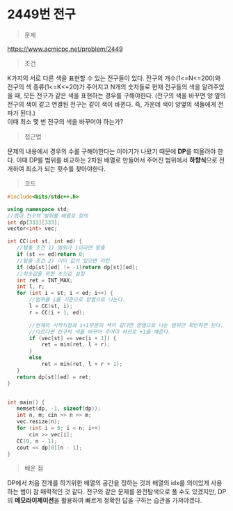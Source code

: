# 2449번 전구

> 문제

https://www.acmicpc.net/problem/2449

> 조건

K가지의 서로 다른 색을 표현할 수 있는 전구들이 있다. 전구의 개수(1<=N<=200)와 전구의 색 종류(1<=K<=20)가 주어지고 N개의 숫자들로 현재 전구들의 색을 알려주었을 때, 모든 전구가 같은 색을 표현하는 경우를 구해야한다. (전구의 색을 바꾸면 양 옆의 전구의 색이 같고 연결된 전구는 같이 색이 바뀐다. 즉, 가운데 색이 양옆의 색들에게 전파가 된다.)  
이때 최소 몇 번 전구의 색을 바꾸어야 하는가?

> 접근법

문제의 내용에서 경우의 수를 구해야한다는 이야기가 나왔기 때문에 **DP**를 떠올려야 한다. 이때 DP를 범위를 비교하는 2차원 배열로 만들어서 주어진 범위에서 **하향식**으로 전개하여 최소가 되는 횟수를 찾아야한다.

> 코드

 ``` c++
#include<bits/stdc++.h>

using namespace std;
//최대 전구의 범위를 배열로 정의
int dp[333][333];
vector<int> vec;

int CC(int st, int ed) {
    //탈출 조건 1) 범위가 1이라면 탈출
	if (st == ed)return 0;
    //탈출 조건 2) 이미 값이 있으면 리턴
	if (dp[st][ed] != -1)return dp[st][ed];
    //최솟값을 위한 초깃값 설정
	int ret = INT_MAX;
	int l, r;
	for (int i = st; i < ed; i++) {
        //범위를 i를 기준으로 양옆으로 나눈다.
		l = CC(st, i);
		r = CC(i + 1, ed);

        //현재의 시작지점과 i+1부분의 색이 같다면 양옆으로 나눈 범위만 확인하면 된다.
		//다르다면 전구의 색을 바꾸어 주어야 하므로 +1을 해준다.
        if (vec[st] == vec[i + 1]) {
			ret = min(ret, l + r);
		}
		else
			ret = min(ret, l + r + 1);
	}
	return dp[st][ed] = ret;
}


int main() {
	memset(dp, -1, sizeof(dp));
	int n, m; cin >> n >> m;
	vec.resize(n);
	for (int i = 0; i < n; i++)
		cin >> vec[i];
	CC(0, n - 1);
	cout << dp[0][n - 1];
}
```

> 배운 점

DP에서 처음 전개를 하기위한 배열의 공간을 정하는 것과 배열의 idx를 의미있게 사용하는 범이 참 매력적인 것 같다. 전구와 같은 문제를 완전탐색으로 풀 수도 있겠지만, DP의 **메모라이제이션**을 활용하여 빠르게 정확한 답을 구하는 습관을 가져야겠다.